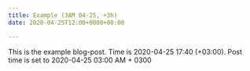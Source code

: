 ```yaml
---
title: Example (3AM 04-25, +3h)
date: 2020-04-25T12:00+0000+00:00

---
```

This is the example blog-post. Time is 2020-04-25 17:40 (+03:00). Post time is set to 2020-04-25 03:00 AM + 0300